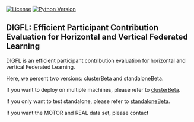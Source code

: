 
[![License](https://img.shields.io/badge/License-Apache%202.0-blue.svg)](https://opensource.org/licenses/Apache-2.0)
[![Python Version](https://img.shields.io/badge/Python-3.7+-blue.svg)](https://www.python.org/) 
##  DIGFL: Efficient Participant Contribution Evaluation for Horizontal and Vertical Federated Learning

DIGFL is an efficient participant contribution evaluation for horizontal and vertical Federated Learning.


Here, we persent two versions: clusterBeta and standaloneBeta.

If you want to deploy on multiple machines, please refer to [clusterBeta](https://github.com/qmkakaxi/DIG_FL/tree/master/clusterBeta).

If you only want to test standalone, please refer to [standaloneBeta](https://github.com/qmkakaxi/DIG_FL/tree/master/standaloneBeta).


If you want the MOTOR and REAL data set, please contact 
